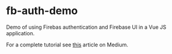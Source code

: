 # fb-auth-demo

Demo of using Firebas authentication and Firebase UI in a Vue JS application.

For a complete tutorial see [this](https://medium.com/@hfogelberg/authenticating-a-vue-js-application-with-firebase-ui-8870a3a5cff8) article on Medium.
